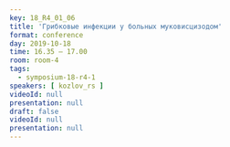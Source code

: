 ```yaml
---
key: 18_R4_01_06
title: 'Грибковые инфекции у больных муковисцизодом'
format: conference
day: 2019-10-18
time: 16.35 – 17.00
room: room-4
tags:
  - symposium-18-r4-1
speakers: [ kozlov_rs ]
videoId: null
presentation: null
draft: false
videoId: null
presentation: null
---
```

